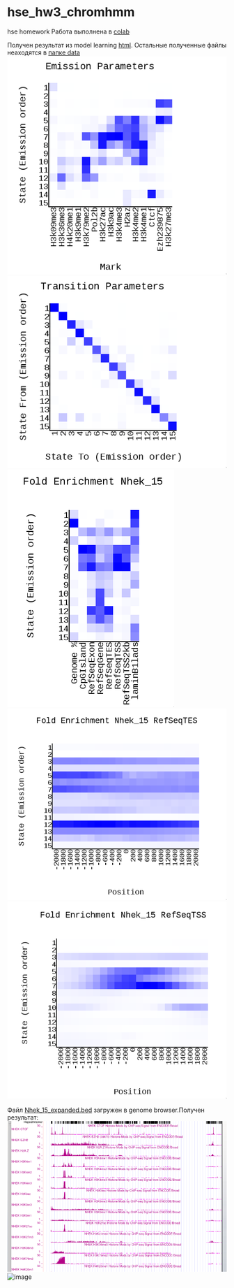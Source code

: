 # hse_hw3_chromhmm
hse homework
Работа выполнена в [colab](https://colab.research.google.com/drive/1l4oC6QjOOD4QdfSopr-b1fcfP8Ca0yS-#scrollTo=nltPds4hHPFg) 

Получен результат из model learning [html](./data/webpage_15.html). Остальные полученные файлы неаходятся в [папке data](./data)
![image](./images/report1.png)
![image](./images/report2.png)
![image](./images/report3.png)
![image](./images/report4.png)
![image](./images/report5.png)

Файл [Nhek_15_expanded.bed](Nhek_15_expanded.bed) загружен в genome browser.Получен результат:
![image](images/browser.png)
![image](images/browser1.jpg)
